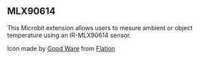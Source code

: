 
## MLX90614
This Microbit extension allows users to mesure ambient or object temperature using an IR-MLX90614 sensor.

Icon made by [Good Ware](https://www.flaticon.com/authors/good-ware) from [Flation](www.flaticon.com)